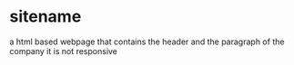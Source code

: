 # sitename
a html based webpage that contains the header and the paragraph of the company 
 it is not responsive 

